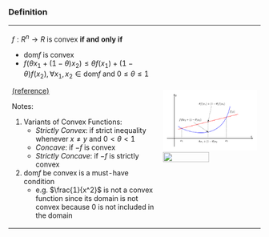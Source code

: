 ### Definition

<table>
<tr>
<td style="width: 60%;">

$f:R^n\to R$ is convex __if and only if__
* $\text{dom} f$ is convex
* $f\left(\theta x_1+(1-\theta)x_2\right)\leq\theta f(x_1)+(1-\theta)f(x_2), \forall x_1,x_2\in\text{dom}f$ and $0\leq\theta\leq1$ 
 
[(reference)](https://convex.indigits.com/convex_sets/convex_functions.html)

Notes:
1. Variants of Convex Functions:
   * _Strictly Convex_: if strict inequality whenever $x\ne y$ and $0<\theta<1$
   * _Concave_: if $-f$ is convex
   * _Strictly Concave_: if $-f$ is strictly convex
2. $\text{dom}f$ be convex is a must-have condition
   * e.g. $\frac{1}{x^2}$ is not a convex function since its domain is not convex because $0$ is not included in the domain



</td>
<td>

![](convex-func2d.png)
<img src="/knowledges/Convex%20Optimization/Convex%20Functions%20-%20Definition/convex-func2d.png"  width="70%" height="30%">

</td>
<tr>
</table>



